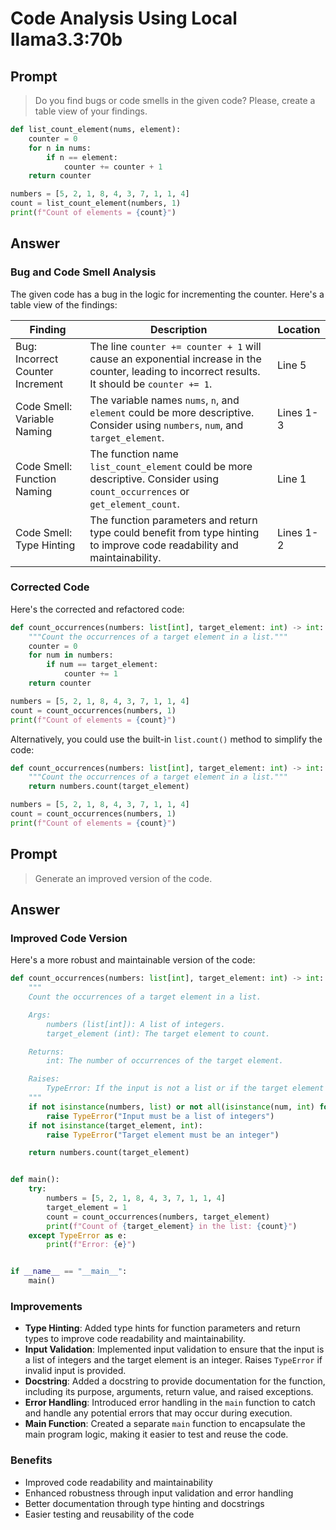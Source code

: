 # Code Analysis Using Local llama3.3:70b

## Prompt 

> Do you find bugs or code smells in the given code?
> Please, create a table view of your findings.

```Python
def list_count_element(nums, element):
    counter = 0
    for n in nums:
        if n == element:
            counter += counter + 1
    return counter

numbers = [5, 2, 1, 8, 4, 3, 7, 1, 1, 4]
count = list_count_element(numbers, 1)
print(f"Count of elements = {count}")
```

## Answer

### Bug and Code Smell Analysis

The given code has a bug in the logic for incrementing the counter. Here's a table view of the findings:

| **Finding** | **Description** | **Location** |
| --- | --- | --- |
| Bug: Incorrect Counter Increment | The line `counter += counter + 1` will cause an exponential increase in the counter, leading to incorrect results. It should be `counter += 1`. | Line 5 |
| Code Smell: Variable Naming | The variable names `nums`, `n`, and `element` could be more descriptive. Consider using `numbers`, `num`, and `target_element`. | Lines 1-3 |
| Code Smell: Function Naming | The function name `list_count_element` could be more descriptive. Consider using `count_occurrences` or `get_element_count`. | Line 1 |
| Code Smell: Type Hinting | The function parameters and return type could benefit from type hinting to improve code readability and maintainability. | Lines 1-2 |

### Corrected Code

Here's the corrected and refactored code:

```python
def count_occurrences(numbers: list[int], target_element: int) -> int:
    """Count the occurrences of a target element in a list."""
    counter = 0
    for num in numbers:
        if num == target_element:
            counter += 1
    return counter

numbers = [5, 2, 1, 8, 4, 3, 7, 1, 1, 4]
count = count_occurrences(numbers, 1)
print(f"Count of elements = {count}")
```

Alternatively, you could use the built-in `list.count()` method to simplify the code:

```python
def count_occurrences(numbers: list[int], target_element: int) -> int:
    """Count the occurrences of a target element in a list."""
    return numbers.count(target_element)

numbers = [5, 2, 1, 8, 4, 3, 7, 1, 1, 4]
count = count_occurrences(numbers, 1)
print(f"Count of elements = {count}")
```

## Prompt 

> Generate an improved version of the code.

## Answer 

### Improved Code Version

Here's a more robust and maintainable version of the code:

```python
def count_occurrences(numbers: list[int], target_element: int) -> int:
    """
    Count the occurrences of a target element in a list.

    Args:
        numbers (list[int]): A list of integers.
        target_element (int): The target element to count.

    Returns:
        int: The number of occurrences of the target element.

    Raises:
        TypeError: If the input is not a list or if the target element is not an integer.
    """
    if not isinstance(numbers, list) or not all(isinstance(num, int) for num in numbers):
        raise TypeError("Input must be a list of integers")
    if not isinstance(target_element, int):
        raise TypeError("Target element must be an integer")

    return numbers.count(target_element)


def main():
    try:
        numbers = [5, 2, 1, 8, 4, 3, 7, 1, 1, 4]
        target_element = 1
        count = count_occurrences(numbers, target_element)
        print(f"Count of {target_element} in the list: {count}")
    except TypeError as e:
        print(f"Error: {e}")


if __name__ == "__main__":
    main()
```

### Improvements

*   **Type Hinting**: Added type hints for function parameters and return types to improve code readability and maintainability.
*   **Input Validation**: Implemented input validation to ensure that the input is a list of integers and the target element is an integer. Raises `TypeError` if invalid input is provided.
*   **Docstring**: Added a docstring to provide documentation for the function, including its purpose, arguments, return value, and raised exceptions.
*   **Error Handling**: Introduced error handling in the `main` function to catch and handle any potential errors that may occur during execution.
*   **Main Function**: Created a separate `main` function to encapsulate the main program logic, making it easier to test and reuse the code.

### Benefits

*   Improved code readability and maintainability
*   Enhanced robustness through input validation and error handling
*   Better documentation through type hinting and docstrings
*   Easier testing and reusability of the code
